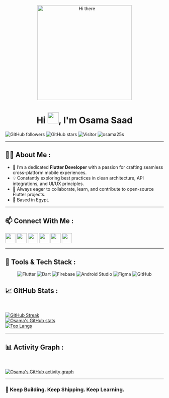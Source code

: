 <div align="center">
  <img alt="Hi there" src="https://media.giphy.com/media/qgQUggAC3Pfv687qPC/giphy.gif" width="300"/>
</div>

<h1 align="center">Hi <img src="https://media.giphy.com/media/hvRJCLFzcasrR4ia7z/giphy.gif" width="35">, I'm Osama Saad</h1>

![GitHub followers](https://img.shields.io/github/followers/osama25s?style=social)
![GitHub stars](https://img.shields.io/github/stars/osama25s?style=social)
![Visitor](https://visitor-badge.laobi.icu/badge?page_id=osama25s)
<img src="https://komarev.com/ghpvc/?username=osama25s" alt="osama25s" />

---

## 👨‍💻 About Me :

- 🎯 I’m a dedicated **Flutter Developer** with a passion for crafting seamless cross-platform mobile experiences.
- 💡 Constantly exploring best practices in clean architecture, API integrations, and UI/UX principles.
- 💬 Always eager to collaborate, learn, and contribute to open-source Flutter projects.
- 📍 Based in Egypt.

---

## 📫 Connect With Me :

<a href="https://www.instagram.com/osama_saad2510/"><img src="https://img.icons8.com/fluency/48/instagram-new.png" width="32"/></a>
<a href="https://www.facebook.com/osama.saad.10297"><img src="https://img.icons8.com/fluency/48/facebook.png" width="32"/></a>
<a href="https://www.linkedin.com/in/osama-saad-a9970b250/"><img src="https://img.icons8.com/fluency/48/linkedin.png" width="32"/></a>
<a href="https://x.com/osama46908068"><img src="https://img.icons8.com/fluency/48/twitter-squared.png" width="32"/></a>
<a href="mailto:osaad8031@gmail.com"><img src="https://img.icons8.com/fluency/48/apple-mail.png" width="32"/></a>
<a href="tel:+201004887276"><img src="https://img.icons8.com/fluency/48/phone-disconnected.png" width="32"/></a>

---

## 🧰 Tools & Tech Stack :

<p align="center">
  <img src="https://img.icons8.com/color/48/000000/flutter.png" alt="Flutter"/>
  <img src="https://img.icons8.com/color/48/000000/dart.png" alt="Dart"/>
  <img src="https://img.icons8.com/external-tal-revivo-color-tal-revivo/48/000000/external-firebase-a-googles-mobile-platform-that-helps-you-quickly-develop-high-quality-apps-logo-color-tal-revivo.png" alt="Firebase"/>
  <img src="https://img.icons8.com/fluency/48/000000/android-studio--v3.png" alt="Android Studio"/>
  <img src="https://img.icons8.com/color/48/000000/figma--v1.png" alt="Figma"/>
  <img src="https://img.icons8.com/ios-filled/50/000000/github.png" alt="GitHub"/>
</p>

## 📈 GitHub Stats :

<br>

[![GitHub Streak](https://github-readme-streak-stats.herokuapp.com?user=osama25s&theme=algolia)](https://git.io/streak-stats)  
[![Osama's GitHub stats](https://github-readme-stats.vercel.app/api?username=osama25s&theme=algolia)](https://github.com/osama25s/github-readme-stats)  
[![Top Langs](https://github-readme-stats.vercel.app/api/top-langs/?username=osama25s&layout=compact&theme=algolia)](https://github.com/osama25s/github-readme-stats)

---

## 📊 Activity Graph :

<br>

[![Osama's GitHub activity graph](https://github-readme-activity-graph.vercel.app/graph?username=osama25s&bg_color=000000&color=00E676&line=00E676&point=FFFFFF&hide_border=true)](https://github.com/osama25s)

---

### 🚀 Keep Building. Keep Shipping. Keep Learning.

